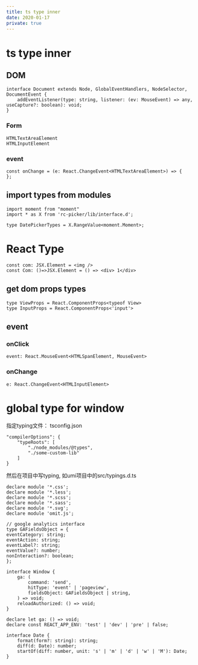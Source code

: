 ```yaml
---
title: ts type inner
date: 2020-01-17
private: true
---
```

# ts type inner

## DOM

    interface Document extends Node, GlobalEventHandlers, NodeSelector, DocumentEvent {
        addEventListener(type: string, listener: (ev: MouseEvent) => any, useCapture?: boolean): void;
    }

### Form
    HTMLTextAreaElement
    HTMLInputElement

### event
    const onChange = (e: React.ChangeEvent<HTMLTextAreaElement>) => {
    };


## import types from modules
    import moment from "moment"
    import * as X from 'rc-picker/lib/interface.d';

    type DatePickerTypes = X.RangeValue<moment.Moment>;

# React Type

    const com: JSX.Element = <img />
    const Com: ()=>JSX.Element = () => <div> 1</div>

## get dom props types
    type ViewProps = React.ComponentProps<typeof View>
    type InputProps = React.ComponentProps<'input'>

## event
### onClick
    event: React.MouseEvent<HTMLSpanElement, MouseEvent>
### onChange
    e: React.ChangeEvent<HTMLInputElement>


# global type for window
指定typing文件： tsconfig.json

    "compilerOptions": {
        "typeRoots": [
            "./node_modules/@types",
            "./some-custom-lib"
        ]
    }

然后在项目中写typing, 如umi项目中的src/typings.d.ts

    declare module '*.css';
    declare module '*.less';
    declare module '*.scss';
    declare module '*.sass';
    declare module '*.svg';
    declare module 'omit.js';

    // google analytics interface
    type GAFieldsObject = {
    eventCategory: string;
    eventAction: string;
    eventLabel?: string;
    eventValue?: number;
    nonInteraction?: boolean;
    };

    interface Window {
        ga: (
            command: 'send',
            hitType: 'event' | 'pageview',
            fieldsObject: GAFieldsObject | string,
        ) => void;
        reloadAuthorized: () => void;
    }

    declare let ga: () => void;
    declare const REACT_APP_ENV: 'test' | 'dev' | 'pre' | false;

    interface Date {
        format(form?: string): string;
        diff(d: Date): number;
        startOf(diff: number, unit: 's' | 'm' | 'd' | 'w' | 'M'): Date;
    }